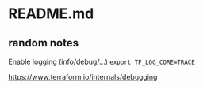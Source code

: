 # README.md

## random notes

Enable logging (info/debug/...)
`export TF_LOG_CORE=TRACE`

<https://www.terraform.io/internals/debugging>
